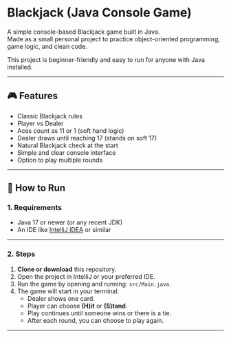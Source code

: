 # Blackjack (Java Console Game)

A simple console-based Blackjack game built in Java.  
Made as a small personal project to practice object-oriented programming, game logic, and clean code.

This project is beginner-friendly and easy to run for anyone with Java installed.

---

## 🎮 Features
- Classic Blackjack rules
- Player vs Dealer
- Aces count as 11 or 1 (soft hand logic)
- Dealer draws until reaching 17 (stands on soft 17)
- Natural Blackjack check at the start
- Simple and clear console interface
- Option to play multiple rounds

---

## 🚀 How to Run

### 1. Requirements
- Java 17 or newer (or any recent JDK)
- An IDE like [IntelliJ IDEA](https://www.jetbrains.com/idea/) or similar

---

### 2. Steps
1. **Clone or download** this repository.
2. Open the project in IntelliJ or your preferred IDE.
3. Run the game by opening and running: `src/Main.java`.
4. The game will start in your terminal:
   - Dealer shows one card.
   - Player can choose **(H)it** or **(S)tand**.
   - Play continues until someone wins or there is a tie.
   - After each round, you can choose to play again.

---

